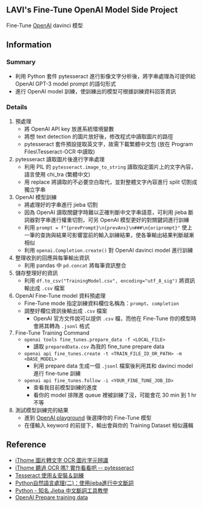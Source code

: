 ## LAVI's Fine-Tune OpenAI Model Side Project
Fine-Tune [OpenAI](https://platform.openai.com/docs/guides/fine-tuning/fine-tuning) davinci 模型

## Information
### Summary
- 利用 Python 套件 pytesseract 進行影像文字分析後，將字串處理為可提供給 OpenAI GPT-3 model prompt 的語句形式
- 進行 OpenAI model 訓練，使訓練出的模型可根據訓練資料回答資訊

### Details
1. 預處理
    - 將 OpenAI API key 放進系統環境變數
    - 將想 text detection 的圖片放好後，修改程式中讀取圖片的路徑
    - pytesseract 套件預設提取英文字，故需下載繁體中文包 (放在 Program Files\Tesseract-OCR 中讀取)
2. pytesseract 讀取圖片後進行字串處理
    - 利用 PIL 的 `pytesseract.image_to_string` 讀取指定圖片上的文字內容，語言使用 chi_tra (繁體中文)
    - 用 replace 將讀取的不必要空白取代，並對整體文字內容進行 split 切割成獨立字串
3. OpenAI 模型訓練
    - 將處理好的字串進行 jieba 切割
    - 因為 OpenAI 讀取關鍵字時難以正確判斷中文字串語意，可利用 jieba 斷詞器對字串進行權重切割，可另 OpenAI 模型更好的對關鍵詞進行訓練
    - 利用 `prompt = f"{prevPrompt}\n{prevAns}\n###\n{oriprompt}"` 使上一筆的查詢與結果可影響當前的輸入訓練結果，使各筆輸出結果判斷越漸相似
    - 利用 `openai.Completion.create()` 對 OpenAI davinci model 進行訓練
4. 整理收到的回應與每筆輸出資訊
    - 利用 pandas 中 `pd.concat` 將每筆資訊整合
5. 儲存整理好的資訊
    - 利用 `df.to_csv("TrainingModel.csv", encoding="utf_8_sig")` 將資訊輸出成 `.csv` 檔案
6. OpenAI Fine-Tune model 資料預處理
    - Fine-Tune mode 指定訓練資料欄位名稱為：`prompt`、`completion`
    - 調整好欄位資訊後輸出成 `.csv` 檔案
      - OpenAI 官方文件說可以提供 `.csv` 檔，而他在 Fine-Tune 你的模型時會將其轉為 `.jsonl` 格式
7. Fine-Tune Training Command
    - `openai tools fine_tunes.prepare_data -f <LOCAL_FILE>`
      - 讀取 `preparedData.csv` 為我的 fine_tune prepare data
    - `openai api fine_tunes.create -t <TRAIN_FILE_ID_OR_PATH> -m <BASE_MODEL>`
      - 利用 prepare data 生成一個 `.jsonl` 檔案後利用其和 davinci model 進行 fine-tune 訓練
    - `openai api fine_tunes.follow -i <YOUR_FINE_TUNE_JOB_ID>`
      - 查看我目前模型訓練的進度
      - 看你的 model 排隊進 queue 裡被訓練了沒，可能會花 30 min 到 1 hr 不等
8. 測試模型訓練完的結果
    - 進到 [OpenAI playground](https://platform.openai.com/playground) 後選擇你的 Fine-Tune 模型
    - 在僅輸入 keyword 的前提下，輸出會與你的 Training Dataset 相似邏輯

## Reference
- [iThome 圖片轉文字 OCR 圖片字元辨識](https://ithelp.ithome.com.tw/articles/10289536)
- [iThome 聽過 OCR 嗎? 實作看看吧 -- pytesseract](https://ithelp.ithome.com.tw/articles/10227263)
- [Tesseract 使用＆安裝＆訓練](https://hackmd.io/@DCT/Tesseract-OCR-%E6%96%87%E5%AD%97%E8%BE%A8%E8%AD%98)
- [Python自然語言處理(二)：使用jieba進行中文斷詞](https://yanwei-liu.medium.com/python%E8%87%AA%E7%84%B6%E8%AA%9E%E8%A8%80%E8%99%95%E7%90%86-%E4%BA%8C-%E4%BD%BF%E7%94%A8jieba%E9%80%B2%E8%A1%8C%E4%B8%AD%E6%96%87%E6%96%B7%E8%A9%9E-faf7828141a4)
- [Python - 知名 Jieba 中文斷詞工具教學](https://blog.kennycoder.io/2020/02/12/Python-%E7%9F%A5%E5%90%8DJieba%E4%B8%AD%E6%96%87%E6%96%B7%E8%A9%9E%E5%B7%A5%E5%85%B7%E6%95%99%E5%AD%B8/)
- [OpenAI Prepare training data](https://platform.openai.com/docs/guides/fine-tuning/prepare-training-data)
